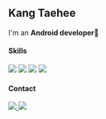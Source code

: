 ## Kang Taehee

I'm an **Android developer**📱

#### Skills
<p>
  <img src="https://img.shields.io/badge/Android-3DDC84?style=flat&logo=Android&logoColor=white">
  <img src="https://img.shields.io/badge/Java-eeeeee?style=flat&logo=OpenJDK&logoColor=black">
  <img src="https://img.shields.io/badge/Kotlin-7F52FF?style=flat&logo=Kotlin&logoColor=white">
  <img src="https://img.shields.io/badge/Git-F05032?style=flat&logo=Git&logoColor=white">
</p>

#### Contact
<p>
  <a href="mailto:dev.thk28@gmail.com" target="_blank">
    <img src="https://img.shields.io/badge/dev.thk28@gmail.com-EA4335?style=flat&logo=Gmail&logoColor=white">
  </a>
  <a href="https://velog.io/@dev_thk28" target="_blank">
    <img src="https://img.shields.io/badge/Velog-20C997?style=flat&logo=Velog&logoColor=white">
  </a>
</p>

